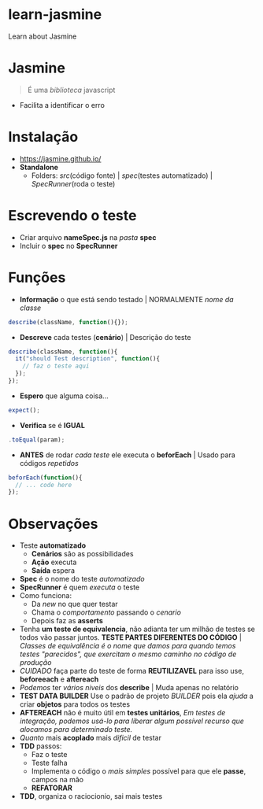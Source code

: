 # learn-jasmine
Learn about Jasmine

# Jasmine
> É uma _biblioteca_ javascript
- Facilita a identificar o erro

# Instalação
- https://jasmine.github.io/
- **Standalone**
  - Folders: _src_(código fonte) | _spec_(testes automatizado) | _SpecRunner_(roda o teste)

# Escrevendo o teste
- Criar arquivo **nameSpec.js** na _pasta_ **spec**
- Incluir o **spec** no **SpecRunner**


# Funções
- **Informação** o que está sendo testado | NORMALMENTE _nome da classe_
```js
describe(className, function(){});
```
- **Descreve** cada testes (**cenário**) | Descrição do teste
```js
describe(className, function(){
  it("should Test description", function(){
    // faz o teste aqui
  });
});
```
- **Espero** que alguma coisa...
```js
expect();
```
- **Verifica** se é **IGUAL**
```js
.toEqual(param);
```
- **ANTES** de rodar _cada teste_ ele executa o **beforEach** | Usado para códigos _repetidos_
```js
beforEach(function(){
  // ... code here
});
```


# Observações
- Teste **automatizado**
  - **Cenários** são as possibilidades
  - **Ação** executa
  - **Saída** espera
- **Spec** é o nome do teste _automatizado_
- **SpecRunner** é quem _executa_ o teste
- Como funciona:
  - Da _new_ no que quer testar
  - Chama o _comportamento_ passando o _cenario_
  - Depois faz as **asserts**
- Tenha **um teste de equivalencia**, não adianta ter um milhão de testes se todos vão passar juntos. **TESTE PARTES DIFERENTES DO CÓDIGO** | _Classes de equivalência é o nome que damos para quando temos testes "parecidos", que exercitam o mesmo caminho no código de produção_
- _CUIDADO_ faça parte do teste de forma **REUTILIZAVEL** para isso use, **beforeeach** e **aftereach**
- _Podemos_ ter _vários niveis_ dos **describe** | Muda apenas no relatório
- **TEST DATA BUILDER** Use o padrão de projeto _BUILDER_ pois ela _ajuda_ a criar **objetos** para todos os testes
- **AFTEREACH** não é muito útil em **testes unitários**, _Em testes de integração, podemos usá-lo para liberar algum possível recurso que alocamos para determinado teste._
- _Quanto_ mais **acoplado** mais _dificil_ de testar
- **TDD** passos:
  - Faz o teste
  - Teste falha
  - Implementa o código o _mais simples_ possível para que ele **passe**, campos na mão
  - **REFATORAR**
- **TDD**, organiza o raciocionio, sai mais testes
